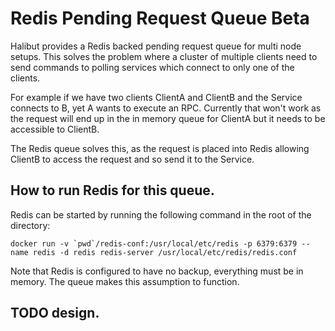 # Redis Pending Request Queue Beta

Halibut provides a Redis backed pending request queue for multi node setups. This solves the problem where 
a cluster of multiple clients need to send commands to polling services which connect to only one of the
clients. 

For example if we have two clients ClientA and ClientB and the Service connects to B, yet A wants
to execute an RPC. Currently that won't work as the request will end up in the in memory queue for ClientA
but it needs to be accessible to ClientB.

The Redis queue solves this, as the request is placed into Redis allowing ClientB to access the request and
so send it to the Service.

## How to run Redis for this queue.

Redis can be started by running the following command in the root of the directory:

```
docker run -v `pwd`/redis-conf:/usr/local/etc/redis -p 6379:6379 --name redis -d redis redis-server /usr/local/etc/redis/redis.conf
```

Note that Redis is configured to have no backup, everything must be in memory. The queue makes this assumption to function.

## TODO design.


